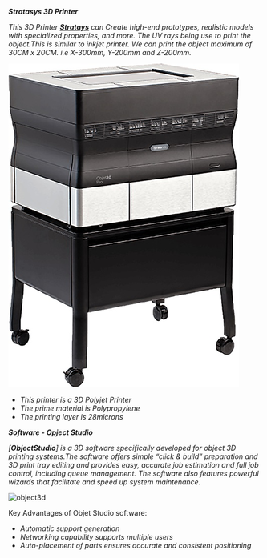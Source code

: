 ***Stratasys 3D Printer*** 

*This 3D Printer [**Stratays**](https://www.stratasys.com/3d-printers/objet30-pro) can  Create high-end prototypes, realistic models with specialized properties, and more. The UV rays being use to print the object.This is similar to inkjet printer. We can print the object maximum of 30CM x 20CM. i.e X-300mm, Y-200mm and Z-200mm.*

![stratasys](/img/stratasys.jpg)

- *This printer is a 3D Polyjet Printer*
- *The prime material is Polypropylene*
- *The printing layer is 28microns*

***Software - Opject Studio***      

*[**ObjectStudio**] is a 3D software specifically developed for object 3D printing systems.The software offers simple “click & build” preparation and 3D print tray editing and provides easy, accurate job estimation and full job control, including queue management. The software also features powerful wizards that facilitate and speed up system maintenance.*

![object3d](/img/opject3d.jpg)

Key Advantages of Objet Studio software:

- *Automatic support generation*    
- *Networking capability supports multiple users*   
- *Auto-placement of parts ensures accurate and consistent positioning*  








